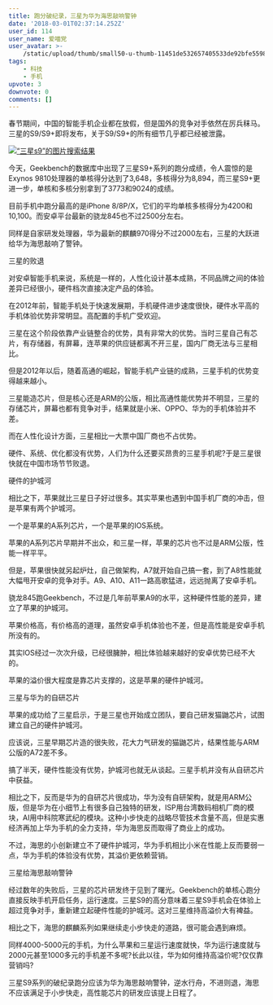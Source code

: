 ```yaml
---
title: 跑分破纪录，三星为华为海思敲响警钟
date: '2018-03-01T02:37:14.252Z'
user_id: 114
user_name: 爱喵党
user_avatar: >-
    /static/upload/thumb/small50-u-thumb-11451de532657405533de92bfe55986c313491a82b3.png
tags:
    - 科技
    - 手机
upvote: 3
downvote: 0
comments: []
---
```


春节期间，中国的智能手机企业都在放假，但是国外的竞争对手依然在厉兵秣马。三星的S9/S9+即将发布，关于S9/S9+的所有细节几乎都已经被泄露。  

[![“三星s9”的图片搜索结果](https://archive.is/MYSME/cb786c648d9702710657ba0e6f89bd9cca64dfe1.jpg)](https://archive.is/MYSME/cb786c648d9702710657ba0e6f89bd9cca64dfe1.jpg)

今天，Geekbench的数据库中出现了三星S9+系列的跑分成绩，令人震惊的是Exynos 9810处理器的单核得分达到了3,648，多核得分为8,894，而三星S9+更进一步，单核和多核分别拿到了3773和9024的成绩。

目前手机中跑分最高的是iPhone 8/8P/X，它们的平均单核多核得分为4200和10,100。而安卓平台最新的骁龙845也不过2500分左右。

同样是自家研发处理器，华为最新的麒麟970得分不过2000左右，三星的大跃进给华为海思敲响了警钟。

  

三星的败退

对安卓智能手机来说，系统是一样的，人性化设计基本成熟，不同品牌之间的体验差异已经很小，硬件档次直接决定产品的体验。

在2012年前，智能手机处于快速发展期，手机硬件进步速度很快，硬件水平高的手机体验优势非常明显。高配置的手机广受欢迎。

三星在这个阶段依靠产业链整合的优势，具有非常大的优势。当时三星自己有芯片，有存储器，有屏幕，连苹果的供应链都离不开三星，国内厂商无法与三星相比。

但是2012年以后，随着高通的崛起，智能手机产业链的成熟，三星手机的优势变得越来越小。

三星能造芯片，但是核心还是ARM的公版，相比高通性能优势并不明显，三星的存储芯片，屏幕也都有竞争对手，结果就是小米、OPPO、华为的手机体验并不差。

而在人性化设计方面，三星相比一大票中国厂商也不占优势。

硬件、系统、优化都没有优势，人们为什么还要买昂贵的三星手机呢?于是三星很快就在中国市场节节败退。

  

硬件的护城河

相比之下，苹果就比三星日子好过很多。其实苹果也遇到中国手机厂商的冲击，但是苹果有两个护城河。

一个是苹果的A系列芯片，一个是苹果的IOS系统。

苹果的A系列芯片早期并不出众，和三星一样，苹果的芯片也不过是ARM公版，性能一样平平。

但是，苹果很快就另起炉灶，自己做架构，A7就开始自己搞一套，到了A8性能就大幅甩开安卓的竞争对手。A9、A10、A11一路高歌猛进，远远抛离了安卓手机。

骁龙845跑Geekbench，不过是几年前苹果A9的水平，这种硬件性能的差异，建立了苹果的护城河。

苹果价格高，有价格高的道理，虽然安卓手机体验也不差，但是高性能是安卓手机所没有的。

其实IOS经过一次次升级，已经很臃肿，相比体验越来越好的安卓优势已经不大的。

苹果的溢价很大程度是靠芯片支撑的，这是苹果的硬件护城河。

  

三星与华为的自研芯片

苹果的成功给了三星启示，于是三星也开始成立团队，要自己研发猫鼬芯片，试图建立自己的硬件护城河。

应该说，三星早期芯片造的很失败，花大力气研发的猫鼬芯片，结果性能与ARM公版的A72差不多。

搞了半天，硬件性能没有优势，护城河也就无从谈起。三星手机并没有从自研芯片中获益。

相比之下，反而是华为的自研芯片很成功，华为没有自研架构，就是用ARM公版，但是华为在小细节上有很多自己独特的研发，ISP用台湾数码相机厂商的模块，AI用中科院寒武纪的模块。这种小步快走的战略尽管技术含量不高，但是实惠经济再加上华为手机的全力支持，华为海思反而取得了商业上的成功。

不过，海思的小创新建立不了硬件护城河，华为手机相比小米在性能上反而要弱一点，华为手机的体验没有优势，其溢价更依赖营销。

  

三星给海思敲响警钟

经过数年的失败后，三星的芯片研发终于见到了曙光。Geekbench的单核心跑分直接反映手机开启任务，运行速度。三星S9的高分意味着三星S9手机会在体验上超过竞争对手，重新建立起硬件性能的护城河。这对三星维持高溢价大有裨益。

相比之下，海思的麒麟系列如果继续走小步快走的道路，很可能会遇到麻烦。

同样4000-5000元的手机，为什么苹果和三星运行速度就快，华为运行速度就与2000元甚至1000多元的手机差不多呢?长此以往，华为如何维持高溢价呢?仅仅靠营销吗?

三星S9系列的破纪录跑分应该为华为海思敲响警钟，逆水行舟，不进则退，海思不应该满足于小步快走，高性能芯片的研发应该提上日程了。
